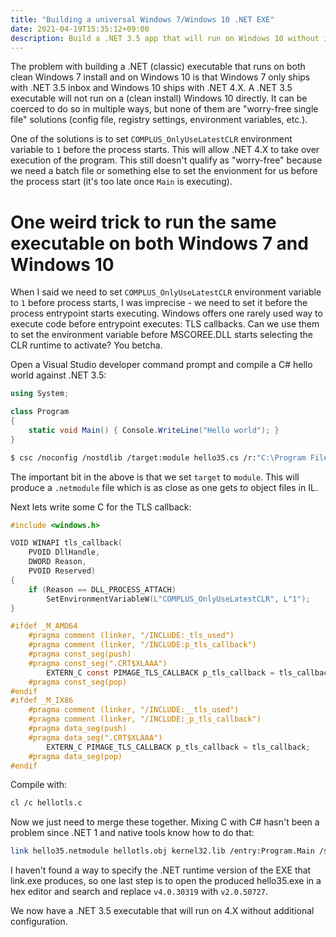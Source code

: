 ```yaml
---
title: "Building a universal Windows 7/Windows 10 .NET EXE"
date: 2021-04-19T15:35:12+09:00
description: Build a .NET 3.5 app that will run on Windows 10 without installing .NET 3.5.
---
```


The problem with building a .NET (classic) executable that runs on both clean Windows 7 install and on Windows 10 is that Windows 7 only ships with .NET 3.5 inbox and Windows 10 ships with .NET 4.X. A .NET 3.5 executable will not run on a (clean install) Windows 10 directly. It can be coerced to do so in multiple ways, but none of them are "worry-free single file" solutions (config file, registry settings, environment variables, etc.).

One of the solutions is to set `COMPLUS_OnlyUseLatestCLR` environment variable to `1` before the process starts. This will allow .NET 4.X to take over execution of the program. This still doesn't qualify as "worry-free" because we need a batch file or something else to set the envionment for us before the process start (it's too late once `Main` is executing).

# One weird trick to run the same executable on both Windows 7 and Windows 10

When I said we need to set `COMPLUS_OnlyUseLatestCLR` environment variable to `1` before process starts, I was imprecise - we need to set it before the process entrypoint starts executing. Windows offers one rarely used way to execute code before entrypoint executes: TLS callbacks. Can we use them to set the environment variable before MSCOREE.DLL starts selecting the CLR runtime to activate? You betcha.

Open a Visual Studio developer command prompt and compile a C# hello world against .NET 3.5:

```csharp
using System;

class Program
{
    static void Main() { Console.WriteLine("Hello world"); }
}
```

```sh
$ csc /noconfig /nostdlib /target:module hello35.cs /r:"C:\Program Files (x86)\Reference Assemblies\Microsoft\Framework\.NETFramework\v3.5\Profile\Client\mscorlib.dll"
```

The important bit in the above is that we set `target` to `module`. This will produce a `.netmodule` file which is as close as one gets to object files in IL.

Next lets write some C for the TLS callback:

```c
#include <windows.h>

VOID WINAPI tls_callback(
    PVOID DllHandle,
    DWORD Reason,
    PVOID Reserved)
{
    if (Reason == DLL_PROCESS_ATTACH)
        SetEnvironmentVariableW(L"COMPLUS_OnlyUseLatestCLR", L"1");
}

#ifdef _M_AMD64
    #pragma comment (linker, "/INCLUDE:_tls_used")
    #pragma comment (linker, "/INCLUDE:p_tls_callback")
    #pragma const_seg(push)
    #pragma const_seg(".CRT$XLAAA")
        EXTERN_C const PIMAGE_TLS_CALLBACK p_tls_callback = tls_callback;
    #pragma const_seg(pop)
#endif
#ifdef _M_IX86
    #pragma comment (linker, "/INCLUDE:__tls_used")
    #pragma comment (linker, "/INCLUDE:_p_tls_callback")
    #pragma data_seg(push)
    #pragma data_seg(".CRT$XLAAA")
        EXTERN_C PIMAGE_TLS_CALLBACK p_tls_callback = tls_callback;
    #pragma data_seg(pop)
#endif
```

Compile with:

```sh
cl /c hellotls.c
```

Now we just need to merge these together. Mixing C with C# hasn't been a problem since .NET 1 and native tools know how to do that:

```sh
link hello35.netmodule hellotls.obj kernel32.lib /entry:Program.Main /subsystem:console /ltcg
```

I haven't found a way to specify the .NET runtime version of the EXE that link.exe produces, so one last step is to open the produced hello35.exe in a hex editor and search and replace `v4.0.30319` with `v2.0.50727`.

We now have a .NET 3.5 executable that will run on 4.X without additional configuration.

